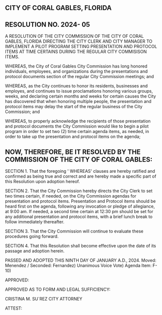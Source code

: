 ## CITY OF CORAL GABLES, FLORIDA

## RESOLUTION NO.  2024- 05

A RESOLUTION OF THE CITY COMMISSION OF THE CITY OF CORAL GABLES,  FLORIDA DIRECTING THE CITY CLERK AND CITY MANAGER TO IMPLEMENT A PILOT PROGRAM SETTING PRESENTATION AND PROTOCOL ITEMS AT TIME CERTAINS DURING THE REGULAR CITY COMMISISON ITEMS.

WHEREAS,  the City of Coral Gables City Commission has long honored individuals, employees, and organizations during the presentations and protocol documents section of the regular City Commission meetings; and

WHEREAS,  as the City continues to honor its residents, businesses and employes, and continues to issue proclamations honoring various groups, weeks, and declaring certain months and weeks for certain causes the City has discovered that when honoring multiple people,  the presentation and protocol items may delay the start of the regular business of the City Commission; and

WHEREAS, to properly acknowledge the recipients of those presentation and protocol documents the City Commission would like to begin a pilot program in order to set two (2) time certain agenda items, as needed, in order to take up the presentation and protocol items on the agenda;

## NOW,  THEREFORE, BE IT RESOLVED BY THE COMMISSION OF THE CITY OF CORAL GABLES:

SECTION 1. That the foregoing ' WHEREAS'  clauses are hereby ratified and confirmed as being true and correct and are hereby made a specific part of this Resolution upon adoption hereof.

SECTION 2. That the City Commission hereby directs the City Clerk to set two times certain,  if needed,  on the City Commission agendas for presentation and protocol items. Presentation and Protocol items should be heard first on the agenda, following any invocation or pledge of allegiance, at 9:00 am.  If needed,  a second time certain at 12:30 pm should be set for any additional presentation and protocol items, with a brief lunch break to follow immediately thereafter.

SECTION 3. That the City Commission will continue to evaluate these procedures going forward.

SECTION 4.  That this Resolution shall become effective upon the date of its passage and adoption herein.

PASSED AND ADOPTED THIS NINTH DAY OF JANUARY A.D., 2024. Moved:  Menendez /  Seconded:  Fernandez) Unanimous Voice Vote) Agenda Item:  F-10)

APPROVED:

<!-- image -->

APPROVED AS TO FORM AND LEGAL SUFFICIENCY:

<!-- image -->

CRISTINA M. SU`REZ CITY ATTORNEY

ATTEST:

<!-- image -->